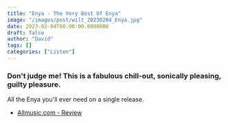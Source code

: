 ```yaml
---
title: "Enya - The Very Best Of Enya"
image: "/images/post/wilt_20230204_Enya.jpg"
date: 2023-02-04T00:00:00.0000000
draft: false
author: "David"
tags: []
categories: ["Listen"]
---
```

### Don't judge me! This is a fabulous chill-out, sonically pleasing, guilty pleasure. 

 All the Enya you'll ever need on a single release.

-  [Allmusic.com - Review](https://www.allmusic.com/album/the-very-best-of-enya-mw0001936827)